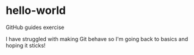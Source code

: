# hello-world
GitHub guides exercise

I have struggled with making Git behave so I'm going back to basics and hoping it sticks! 
